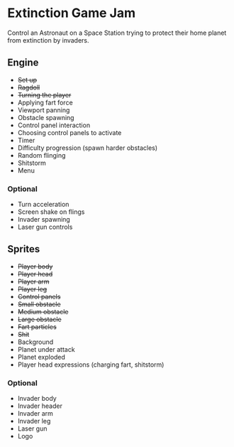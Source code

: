 # Extinction Game Jam

Control an Astronaut on a Space Station trying to protect their home planet from extinction by invaders.

## Engine

* ~~Set up~~
* ~~Ragdoll~~
* ~~Turning the player~~
* Applying fart force
* Viewport panning
* Obstacle spawning
* Control panel interaction
* Choosing control panels to activate
* Timer
* Difficulty progression (spawn harder obstacles)
* Random flinging
* Shitstorm
* Menu

### Optional

* Turn acceleration
* Screen shake on flings
* Invader spawning
* Laser gun controls

## Sprites

* ~~Player body~~
* ~~Player head~~
* ~~Player arm~~
* ~~Player leg~~
* ~~Control panels~~
* ~~Small obstacle~~
* ~~Medium obstacle~~
* ~~Large obstacle~~
* ~~Fart particles~~
* ~~Shit~~
* Background
* Planet under attack
* Planet exploded
* Player head expressions (charging fart, shitstorm)

### Optional

* Invader body
* Invader header
* Invader arm
* Invader leg
* Laser gun
* Logo
